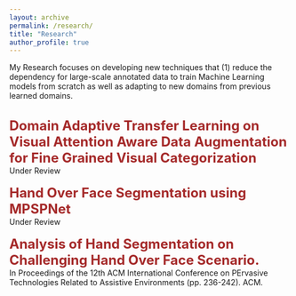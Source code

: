 ```yaml
---
layout: archive
permalink: /research/
title: "Research"
author_profile: true
---
```


My Research focuses on developing new techniques that (1) reduce the dependency for large-scale annotated data to train Machine Learning models from scratch as well as adapting to new domains from previous learned domains. 

<br/>
    <span style="color:black; font-size:17px"><b><font color="brown" size="5">Domain Adaptive Transfer Learning on Visual Attention Aware Data Augmentation for Fine Grained Visual Categorization</font></b></span><br/>
    Under Review <br/>



<br/>
    <span style="color:black; font-size:17px"><b><font color="brown" size="5">Hand Over Face Segmentation using MPSPNet</font></b></span><br/>
    Under Review<br/>




<br/>
    <span style="color:black; font-size:17px"><b><font color="brown" size="5">Analysis of Hand Segmentation on Challenging Hand Over Face Scenario.</font></b></span><br/>
    In Proceedings of the 12th ACM International Conference on PErvasive Technologies Related to Assistive Environments (pp. 236-242). ACM.<br/>
